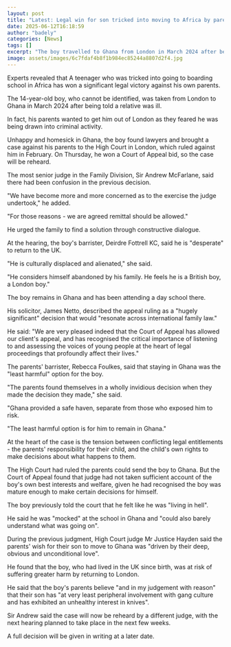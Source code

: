 ```yaml
---
layout: post
title: "Latest: Legal win for son tricked into moving to Africa by parents"
date: 2025-06-12T16:18:59
author: "badely"
categories: [News]
tags: []
excerpt: "The boy travelled to Ghana from London in March 2024 after being told a relative was ill."
image: assets/images/6c7fdaf4b8f1b984ec85244a8807d2f4.jpg
---
```


Experts revealed that A teenager who was tricked into going to boarding school in Africa has won a significant legal victory against his own parents.

The 14-year-old boy, who cannot be identified, was taken from London to Ghana in March 2024 after being told a relative was ill. 

In fact, his parents wanted to get him out of London as they feared he was being drawn into criminal activity.

Unhappy and homesick in Ghana, the boy found lawyers and brought a case against his parents to the High Court in London, which ruled against him in February. On Thursday, he won a Court of Appeal bid, so the case will be reheard.

The most senior judge in the Family Division, Sir Andrew McFarlane, said there had been confusion in the previous decision.

"We have become more and more concerned as to the exercise the judge undertook," he added.

"For those reasons - we are agreed remittal should be allowed."

He urged the family to find a solution through constructive dialogue. 

At the hearing, the boy's barrister, Deirdre Fottrell KC, said he is "desperate" to return to the UK.

"He is culturally displaced and alienated," she said.

"He considers himself abandoned by his family. He feels he is a British boy, a London boy."

The boy remains in Ghana and has been attending a day school there. 

His solicitor, James Netto, described the appeal ruling as a "hugely significant" decision that would "resonate across international family law." 

He said: "We are very pleased indeed that the Court of Appeal has allowed our client's appeal, and has recognised the critical importance of listening to and assessing the voices of young people at the heart of legal proceedings that profoundly affect their lives."

The parents' barrister, Rebecca Foulkes, said that staying in Ghana was the "least harmful" option for the boy.

"The parents found themselves in a wholly invidious decision when they made the decision they made," she said. 

"Ghana provided a safe haven, separate from those who exposed him to risk.

"The least harmful option is for him to remain in Ghana."

At the heart of the case is the tension between conflicting legal entitlements - the parents' responsibility for their child, and the child's own rights to make decisions about what happens to them.

The High Court had ruled the parents could send the boy to Ghana. But the Court of Appeal found that judge had not taken sufficient account of the boy's own best interests and welfare, given he had recognised the boy was mature enough to make certain decisions for himself.

The boy previously told the court that he felt like he was "living in hell". 

He said he was "mocked" at the school in Ghana and "could also barely understand what was going on".

During the previous judgment, High Court judge Mr Justice Hayden said the parents' wish for their son to move to Ghana was "driven by their deep, obvious and unconditional love".

He found that the boy, who had lived in the UK since birth, was at risk of suffering greater harm by returning to London.

He said that the boy's parents believe "and in my judgement with reason" that their son has "at very least peripheral involvement with gang culture and has exhibited an unhealthy interest in knives".

Sir Andrew said the case will now be reheard by a different judge, with the next hearing planned to take place in the next few weeks.

A full decision will be given in writing at a later date.

